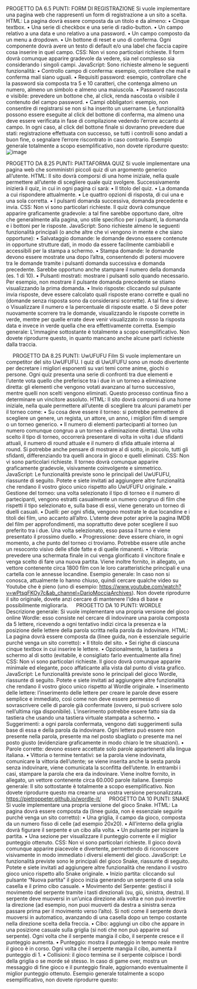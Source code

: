 PROGETTO DA 6.5 PUNTI: FORM DI REGISTRAZIONE
Si vuole implementare una pagina web che rappresenti un form di registrazione a un sito a scelta. 
HTML:
La pagina dovrà essere composta da un titolo e da almeno:
•	Cinque textbox.
•	Una serie di checkbox e una serie di radio-button.
•	Un campo relativo a una data e uno relativo a una password.
•	Un campo composto da un menu a dropdown.
•	Un bottone di reset e uno di conferma.
Ogni componente dovrà avere un testo di default e/o una label che faccia capire cosa inserire in quel campo.
CSS:
Non vi sono particolari richieste. Il form dovrà comunque apparire gradevole da vedere, sia nel complesso sia considerando i singoli campi. 
JavaScript:
Sono richieste almeno le seguenti funzionalità:
•	Controllo campo di conferma: esempio, controllare che mail e conferma mail siano uguali.
•	Requisiti password: esempio, controllare che la password sia composta tra 5 e 10 caratteri, che contenga almeno un numero, almeno un simbolo e almeno una maiuscola.
•	Password nascosta e visibile: prevedere un bottone che, al click, renda nascosta o visibile il contenuto del campo password.
•	Campi obbligatori: esempio, non consentire di registrarsi se non si ha inserito un username.
Le funzionalità possono essere eseguite al click del bottone di conferma, ma almeno una deve essere verificata in fase di compilazione vedendo l’errore accanto al campo. 
In ogni caso, al click del bottone finale si dovranno prevedere due stati: registrazione effettuata con successo, se tutti i controlli sono andati a buon fine, o segnalare l’errore riscontrato in caso contrario.
Esempio generale totalmente a scopo esemplificativo, non dovete riprodurre questo:
![image](https://github.com/user-attachments/assets/bd482b46-d594-4195-9626-c88b4baafef1)


 
 
PROGETTO DA 8.25 PUNTI: PIATTAFORMA QUIZ
Si vuole implementare una pagina web che somministri piccoli quiz di un argomento generico all’utente.
HTML:
Il sito dovrà comporsi di una home iniziale, nella quale permettere all’utente di scegliere quale quiz svolgere. Successivamente inizierà il quiz, in cui in ogni pagina ci sarà:
•	Il titolo del quiz.
•	La domanda a cui rispondere attualmente.
•	Le quattro opzioni di risposta, di cui una e una sola corretta.
•	I pulsanti domanda successiva, domanda precedente e invia.
CSS:
Non vi sono particolari richieste. Il quiz dovrà comunque apparire graficamente gradevole: a tal fine sarebbe opportuno dare, oltre che generalmente alla pagina, uno stile specifico per i pulsanti, la domanda e i bottoni per le risposte.
JavaScript:
Sono richieste almeno le seguenti funzionalità principali (o anche altre che vi vengono in mente e che siano opportune):
•	Salvataggio domande: le domande devono essere contenute in opportune strutture dati, in modo da essere facilmente cambiabili e accessibili per la stampa a schermo.
•	Stampa domande: le domande devono essere mostrate una dopo l’altra, consentendo di potersi muovere tra le domande tramite i pulsanti domanda successiva e domanda precedente. Sarebbe opportuno anche stampare il numero della domanda (es. 1 di 10).
•	Pulsanti mostrati: mostrare i pulsanti solo quando necessario. Per esempio, non mostrare il pulsante domanda precedente se stiamo visualizzando la prima domanda.
•	Invio risposte: cliccando sul pulsante invia risposte, deve essere calcolato quali risposte erano corrette e quali no (domande senza risposta sono da considerarsi scorrette). A tal fine si deve:
o	Visualizzare il numero e la percentuale di risposte esatte.
o	Si deve poter nuovamente scorrere tra le domande, visualizzando le risposte corrette in verde, mentre per quelle errate deve venir visualizzato in rosso la risposta data e invece in verde quella che era effettivamente corretta.
Esempio generale:
L’immagine sottostante è totalmente a scopo esemplificativo. Non dovete riprodurre questo, in quanto mancano anche alcune parti richieste dalla traccia.
 
 
PROGETTO DA 8.25 PUNTI: UwUFUFU Film
Si vuole implementare un competitor del sito UwUFUFU. I quiz di UwUFUFU sono un modo divertente per decretare i migliori esponenti su vari temi come anime, giochi o persone. Ogni quiz presenta una serie di confronti tra due elementi e l’utente vota quello che preferisce tra i due in un torneo a eliminazione diretta: gli elementi che vengono votati avanzano al turno successivo, mentre quelli non scelti vengono eliminati. Questo processo continua fino a determinare un vincitore assoluto.
HTML:
Il sito dovrà comporsi di una home iniziale, nella quale permettere all’utente di scegliere tra alcuni parametri per il torneo come:
•	Su cosa deve essere il torneo: si potrebbe permettere di scegliere un genere, un regista, un attore, un anno, i migliori film di sempre o un torneo generico.
•	Il numero di elementi partecipanti al torneo (un numero comunque congruo a un torneo a eliminazione diretta).
Una volta scelto il tipo di torneo, occorrerà presentare di volta in volta i due sfidanti attuali, il numero di round attuale e il numero di sfida attuale interna al round. Si potrebbe anche pensare di mostrare al di sotto, in piccolo, tutti gli sfidanti, differenziando tra quelli ancora in gioco e quelli eliminati.
CSS:
Non vi sono particolari richieste. Il torneo dovrà comunque apparire graficamente gradevole, visivamente coinvolgente e simmetrico.
JavaScript:
Le funzionalità previste sono le principali del UwUFUFU, riassunte di seguito. Potete e siete invitati ad aggiungere altre funzionalità che rendano il vostro gioco unico rispetto allo UwUFUFU originale.
•	Gestione del torneo: una volta selezionato il tipo di torneo e il numero di partecipanti, vengono estratti casualmente un numero congruo di film che rispetti il tipo selezionato e, sulla base di essi, viene generato un torneo di duelli casuali.
•	Duelli: per ogni sfida, vengono mostrate le due locandine e i titoli dei film, uno accanto all’altro. L’utente deve poter aprire la pagina IMDB del film per approfondimenti, ma soprattutto deve poter scegliere il suo preferito tra i due. Una volta selezionato, esso passa il turno e viene presentato il prossimo duello.
•	Progressione: deve essere chiaro, in ogni momento, a che punto del torneo ci troviamo. Potrebbe essere utile anche un resoconto visivo delle sfide fatte e di quelle rimanenti.
•	Vittoria: prevedere una schermata finale in cui venga glorificato il vincitore finale e venga scelto di fare una nuova partita.
Viene inoltre fornito, in allegato, un vettore contenente circa 1800 film con le loro caratteristiche principali e una cartella con le annesse locandine.
Esempio generale:
In caso non si conosca, attualmente lo hanno chiuso, quindi cercare qualche video su Youtube che è pieno (uno di esempio: https://www.youtube.com/watch?v=wPtsqFKOy7c&ab_channel=DarioMocciaArchives). Non dovete riprodurre il sito originale, dovete anzi cercare di mantenere l’idea di base e possibilmente migliorarla.
 
PROGETTO DA 10 PUNTI: WORDLE
Descrizione generale:
Si vuole implementare una propria versione del gioco online Wordle: esso consiste nel cercare di indovinare una parola composta da 5 lettere, ricevendo a ogni tentativo indizi circa la presenza e la posizione delle lettere della parola scritta nella parola da indovinare.
HTML:
La pagina dovrà essere composta da (linee guida, non è essenziale seguirle purché venga un sito corretto):
•	Il titolo del sito.
•	Sei righe di ciascuna cinque textbox in cui inserire le lettere.
•	Opzionalmente, la tastiera a schermo al di sotto (evitabile, è consigliato farlo eventualmente alla fine)
CSS:
Non vi sono particolari richieste. Il gioco dovrà comunque apparire minimale ed elegante, poco affaticante alla vista dal punto di vista grafico.
JavaScript:
Le funzionalità previste sono le principali del gioco Wordle, riassunte di seguito. Potete e siete invitati ad aggiungere altre funzionalità che rendano il vostro gioco unico rispetto al Wordle originale.
•	Inserimento delle lettere: l’inserimento delle lettere per creare le parole deve essere semplice e immediato, così come non deve essere permesso di sovrascrivere celle di parole già confermate (ovvero, si può scrivere solo nell’ultima riga disponibile). L’inserimento potrebbe essere fatto sia da tastiera che usando una tastiera virtuale stampata a schermo.
•	Suggerimenti: a ogni parola confermata, vengono dati suggerimenti sulla base di essa e della parola da indovinare. Ogni lettera può essere non presente nella parola, presente ma nel posto sbagliato o presente ma nel posto giusto (evidenziare graficamente in modo chiaro le tre situazioni).
•	Parole corrette: devono essere accettate solo parole appartenenti alla lingua italiana.
•	Vittoria o termine tentativi: se la parola viene indovinata, comunicare la vittoria dell’utente; se viene inserita anche la sesta parola senza indovinare, viene comunicata la sconfitta dell’utente. In entrambi i casi, stampare la parola che era da indovinare.
Viene inoltre fornito, in allegato, un vettore contenente circa 60.000 parole italiane.
Esempio generale:
Il sito sottostante è totalmente a scopo esemplificativo. Non dovete riprodurre questo ma crearne una vostra versione personalizzata.
https://pietroppeter.github.io/wordle-it/
 
PROGETTO DA 10 PUNTI: SNAKE
Si vuole implementare una propria versione del gioco Snake.
HTML:
La pagina dovrà essere composta da (linee guida, non è essenziale seguirle purché venga un sito corretto):
•	Una griglia, il campo da gioco, composta da un numero fisso di celle (ad esempio 20x20).
•	All’interno della griglia dovrà figurare il serpente e un cibo alla volta.
•	Un pulsante per iniziare la partita.
•	Una sezione per visualizzare il punteggio corrente e il miglior punteggio ottenuto.
CSS:
Non vi sono particolari richieste. Il gioco dovrà comunque apparire piacevole e divertente, permettendo di riconoscere visivamente in modo immediato i diversi elementi del gioco.
JavaScript:
Le funzionalità previste sono le principali del gioco Snake, riassunte di seguito. Potete e siete invitati ad aggiungere altre funzionalità che rendano il vostro gioco unico rispetto allo Snake originale.
•	Inizio partita: cliccando sul pulsante “Nuova partita” il gioco inizia generando un serpente di una sola casella e il primo cibo casuale. 
•	Movimento del Serpente: gestisci il movimento del serpente tramite i tasti direzionali (su, giù, sinistra, destra). Il serpente deve muoversi in un’unica direzione alla volta e non può invertire la direzione (ad esempio, non puoi muoverti da destra a sinistra senza passare prima per il movimento verso l’alto). Si noti come il serpente dovrà muoversi in automatico, avanzando di una casella dopo un tempo costante nella direzione scelta della freccia.
•	Cibo: aggiungi un cibo che appare in una posizione casuale sulla griglia (si noti che non può apparire sul serpente). Ogni volta che il serpente mangia il cibo, il serpente cresce e il punteggio aumenta. 
•	Punteggio: mostra il punteggio in tempo reale mentre il gioco è in corso. Ogni volta che il serpente mangia il cibo, aumenta il punteggio di 1.
•	Collisioni: il gioco termina se il serpente colpisce i bordi della griglia o se morde sé stesso. In caso di game over, mostra un messaggio di fine gioco e il punteggio finale, aggiornando eventualmente il miglior punteggio ottenuto.
Esempio generale totalmente a scopo esemplificativo, non dovete riprodurre questo:
 
